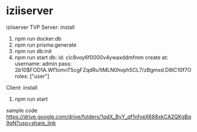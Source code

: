 # iziiserver
iziiserver
TVP Server: install
1. npm run docker:db
2. npm run prisma:generate 
3. npm run db:init
4. npm run start
db:
id: clc8voy6f0000v4ywaxddmfmm
create at:
username: admin
pass: $2b$10$FOD1A.Wf1omnT5cgFZqdRu1tMLN0hvph5CL7/zBgmxd.D8lC10f7O
roles: ["user"]

Client: install
1. npm run start

sample code
https://drive.google.com/drive/folders/1qdX_ByY_qf1nfyeX688xkCA2QKgBq9qN?usp=share_link
